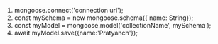 
1. mongoose.connect('connection url');
2. const mySchema = new mongoose.schema({ name: String});
3. const myModel = mongoose.model('collectionName', mySchema );
4. await myModel.save({name:'Pratyanch'});